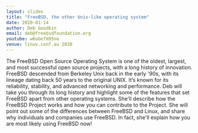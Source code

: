 ```yaml
---
layout: slides
title: "FreeBSD, the other Unix-like operating system"
date: 2020-01-14
author: Deb Goodkin
email: deb@freebsdfoundation.org
youtube: w6oGeTm95no
venue: linux.conf.au 2020
---
```

The FreeBSD Open Source Operating System is one of the oldest, largest, and most successful open source projects, with a long history of innovation. FreeBSD descended from Berkeley Unix back in the early '90s, with its lineage dating back 50 years to the original UNIX. It’s known for its reliability, stability, and advanced networking and performance. Deb will take you through its long history and highlight some of the features that set FreeBSD apart from other operating systems. She'll describe how the FreeBSD Project works and how you can contribute to the Project. She will point out some of the differences between FreeBSD and Linux, and share why individuals and companies use FreeBSD. In fact, she'll explain how you are most likely using FreeBSD now!
